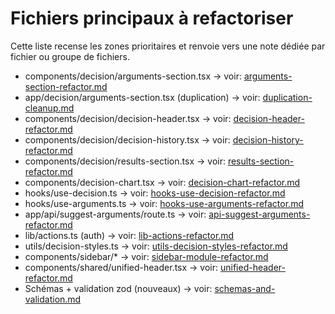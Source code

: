 # Fichiers principaux à refactoriser

Cette liste recense les zones prioritaires et renvoie vers une note dédiée par fichier ou groupe de fichiers.

- components/decision/arguments-section.tsx → voir: [arguments-section-refactor.md](./arguments-section-refactor.md)
- app/decision/arguments-section.tsx (duplication) → voir: [duplication-cleanup.md](./duplication-cleanup.md)
- components/decision/decision-header.tsx → voir: [decision-header-refactor.md](./decision-header-refactor.md)
- components/decision/decision-history.tsx → voir: [decision-history-refactor.md](./decision-history-refactor.md)
- components/decision/results-section.tsx → voir: [results-section-refactor.md](./results-section-refactor.md)
- components/decision-chart.tsx → voir: [decision-chart-refactor.md](./decision-chart-refactor.md)
- hooks/use-decision.ts → voir: [hooks-use-decision-refactor.md](./hooks-use-decision-refactor.md)
- hooks/use-arguments.ts → voir: [hooks-use-arguments-refactor.md](./hooks-use-arguments-refactor.md)
- app/api/suggest-arguments/route.ts → voir: [api-suggest-arguments-refactor.md](./api-suggest-arguments-refactor.md)
- lib/actions.ts (auth) → voir: [lib-actions-refactor.md](./lib-actions-refactor.md)
- utils/decision-styles.ts → voir: [utils-decision-styles-refactor.md](./utils-decision-styles-refactor.md)
- components/sidebar/* → voir: [sidebar-module-refactor.md](./sidebar-module-refactor.md)
- components/shared/unified-header.tsx → voir: [unified-header-refactor.md](./unified-header-refactor.md)
- Schémas + validation zod (nouveaux) → voir: [schemas-and-validation.md](./schemas-and-validation.md)
